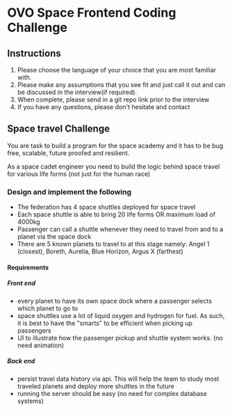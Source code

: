 # OVO Space Frontend Coding Challenge

## Instructions

1. Please choose the language of your choice that you are most familiar with.
2. Please make any assumptions that you see fit and just call it out and can be discussed in the interview(if required).
3. When complete, please send in a git repo link prior to the interview
4. If you have any questions, please don't hesitate and contact

## Space travel Challenge

You are task to build a program for the space academy and it has to be bug free, scalable, future proofed and resilient.

As a space cadet engineer you need to build the logic behind space travel for various life forms (not just for the human race)

### Design and implement the following

* The federation has 4 space shuttles deployed for space travel
* Each space shuttle is able to bring 20 life forms OR maximum load of 4000kg
* Passenger can call a shuttle whenever they need to travel from and to a planet via the space dock
* There are 5 known planets to travel to at this stage namely: Angel 1 (closest), Boreth, Aurelia, Blue Horizon, Argus X (farthest)

#### Requirements

##### Front end

* every planet to have its own space dock where a passenger selects which planet to go to
* space shuttles use a lot of liquid oxygen and hydrogen for fuel. As such, it is best to have the "smarts" to be efficient when picking up passengers
* UI to illustrate how the passenger pickup and shuttle system works. (no need animation)

##### Back end

* persist travel data history via api. This will help the team to study most traveled planets and deploy more shuttles in the future
* running the server should be easy (no need for complex database systems)
